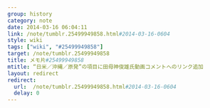 ```yaml
---
group: history
category: note
date: 2014-03-16 06:04:11
link: /note/tumblr.25499949858.html#2014-03-16-0604
style: wiki
tags: ["wiki", "#25499949858"]
target: /note/tumblr.25499949858
title: メモ片#25499949858
mtitle: “日米／沖縄／原発”の項目に田母神俊雄氏動画コメントへのリンク追加
layout: redirect
redirect:
  url:  /note/tumblr.25499949858.html#2014-03-16-0604
  delay: 0
---
```

